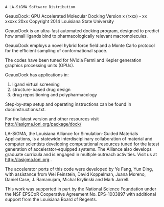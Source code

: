     A LA-SiGMA Software Distribution
GeauxDock: GPU Accelerated Molecular Docking
    Version x (rxxx) - xx xxxxx 20xx
Copyright 2014 Louisiana State University

GeauxDock is an ultra-fast automated docking program, designed to predict
how small ligands bind to pharmacologically relevant macromolecules.

GeauxDock employs a novel hybrid force field and a Monte Carlo protocol for 
the efficient sampling of conformational space.

The codes have been tuned for NVidia Fermi and Kepler generation graphics 
processing units (GPUs).

GeauxDock has applications in:

1.  ligand virtual screening
2.  structure-based drug design
3.  drug repositioning and polypharmacology

Step-by-step setup and operating instructions can be found in 
doc/instructions.txt.

For the latest version and other resources visit
<http://lasigma.loni.org/package/dock/>

LA-SiGMA, the Louisiana Alliance for Simulation-Guided Materials
Applications, is a statewide interdisciplinary collaboration of
material and computer scientists developing computational resources
tuned for the latest generation of accelerator-equipped systems. The
Alliance also develops graduate curricula and is engaged in multiple
outreach activities. Visit us at <http://lasigma.loni.org> .

The accelerator ports of this code were developed by Ye Fang, Yun Ding,
with assistance from Wei Feinstein, David Koppelman, Juana Moreno,
Daniel Case, J. Ramanujam, Michal Brylinski and Mark Jarrell.

This work was supported in part by the National Science Foundation
under the NSF EPSCoR Cooperative Agreement No. EPS-1003897 with
additional support from the Louisiana Board of Regents.
